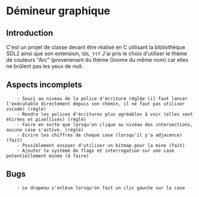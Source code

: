 # Démineur graphique


## Introduction
C'est un projet de classe devant être réalisé en C utilisant la bibliothèque SDL2 ainsi que son extension, `SDL_ttf`
J'ai pris le choix d'utiliser le thème de couleurs "Arc" (provenenant du thème Gnome du même nom) car elles ne brûlent pas les yeux de nuit.

## Aspects incomplets 
        - Souci au niveau de la police d'écriture réglée (il faut lancer l'exécutable directement depuis son chemin, il ne faut pas utiliser vscode) (réglé)
        - Rendre les polices d'écritures plus agréables à voir (elles sont étirées et pixellisés) (réglé)
        - Faire en sorte que lorsqu'on clique au niveau des intersections, aucune case s'active. (réglé)
        - Ecrire les chiffres de chaque case (lorsqu'il y'a adjacence) (fait)
        - Possiblement essayer d'utiliser un bitmap pour la mine (fait)
        - Ajouter le système de flags et interrogation sur une case potentiellement minée (à faire)

## Bugs
        - Le drapeau s'enlève lorsqu'on fait un clic gauche sur la case

